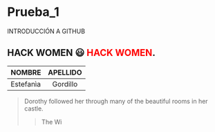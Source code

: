 # Prueba_1
INTRODUCCIÓN A GITHUB
## HACK WOMEN :smiley:  <span style="color:red">HACK WOMEN</span>.
| NOMBRE| APELLIDO|
| :-------- | :-------: |
| Estefanìa | Gordillo | 
> Dorothy followed her through many of the beautiful rooms in her castle.
>
>> The Wi
